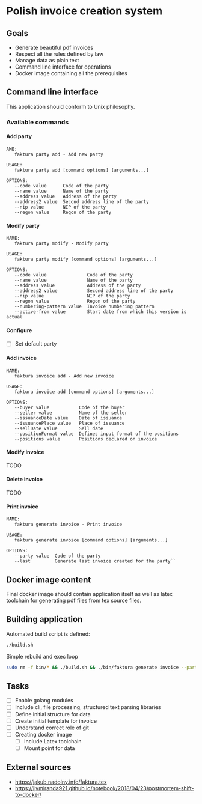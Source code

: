 
# Polish invoice creation system

## Goals

* Generate beautiful pdf invoices
* Respect all the rules defined by law
* Manage data as plain text
* Command line interface for operations
* Docker image containing all the prerequisites

## Command line interface

This application should conform to Unix philosophy.

### Available commands

#### Add party

```
AME:
   faktura party add - Add new party

USAGE:
   faktura party add [command options] [arguments...]

OPTIONS:
   --code value      Code of the party
   --name value      Name of the party
   --address value   Address of the party
   --address2 value  Second address line of the party
   --nip value       NIP of the party
   --regon value     Regon of the party
```

#### Modify party

```
NAME:
   faktura party modify - Modify party

USAGE:
   faktura party modify [command options] [arguments...]

OPTIONS:
   --code value               Code of the party
   --name value               Name of the party
   --address value            Address of the party
   --address2 value           Second address line of the party
   --nip value                NIP of the party
   --regon value              Regon of the party
   --numbering-pattern value  Invoice numbering pattern
   --active-from value        Start date from which this version is actual
```

#### Configure

* [ ] Set default party

#### Add invoice

```
NAME:
   faktura invoice add - Add new invoice

USAGE:
   faktura invoice add [command options] [arguments...]

OPTIONS:
   --buyer value           Code of the buyer
   --seller value          Name of the seller
   --issuanceDate value    Date of issuance
   --issuancePlace value   Place of issuance
   --sellDate value        Sell date
   --positionFormat value  Defines input format of the positions
   --positions value       Positions declared on invoice
```

#### Modify invoice

TODO

#### Delete invoice

TODO

#### Print invoice

```
NAME:
   faktura generate invoice - Print invoice

USAGE:
   faktura generate invoice [command options] [arguments...]

OPTIONS:
   --party value  Code of the party
   --last         Generate last invoice created for the party``
```

## Docker image content

Final docker image should contain application itself
as well as latex toolchain for generating pdf files
from tex source files.

## Building application

Automated build script is defined:

```sh
./build.sh
```

Simple rebuild and exec loop

```sh
sudo rm -f bin/* && ./build.sh && ./bin/faktura generate invoice --party matsuo --last
```

## Tasks

* [ ] Enable golang modules
* [ ] Include cli, file processing, structured text parsing libraries
* [ ] Define initial structure for data
* [ ] Create initial template for invoice
* [ ] Understand correct role of git
* [ ] Creating docker image
    * [ ] Include Latex toolchain
    * [ ] Mount point for data

## External sources

* https://jakub.nadolny.info/faktura.tex
* https://ljvmiranda921.github.io/notebook/2018/04/23/postmortem-shift-to-docker/
